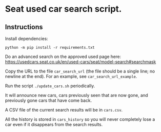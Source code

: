 # Seat used car search script.

## Instructions
Install dependencies:

    python -m pip install -r requirements.txt

Do an advanced search on the approved used page here:
https://usedcars.seat.co.uk/en/used-cars/seat/model-search#searchmask

Copy the URL to the file `car_search_url` (the file should be a single line; no newline at the end).
For an example, see `car_search_url_example`.

Run the script `./update_cars.sh` periodically.

It will announce new cars, cars previously seen that are now gone, and previously gone cars that
have come back.

A CSV file of the current search results will be in `cars.csv`.

All the history is stored in `cars_history` so you will never completely lose a car even if it
disappears from the search results.

